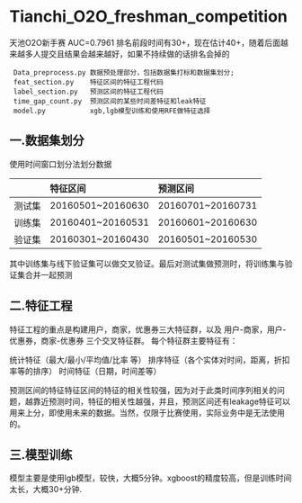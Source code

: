 # Tianchi_O2O_freshman_competition
天池O2O新手赛    AUC=0.7961 排名前段时间有30+，现在估计40+，随着后面越来越多人提交且结果会越来越好，如果不持续做的话排名会掉的

     Data_preprocess.py 数据预处理部分，包括数据集打标和数据集划分;
     feat_section.py    特征区间的特征工程代码
     label_section.py   预测区间的特征工程代码
     time_gap_count.py  预测区间的某些时间差特征和leak特征
     model.py           xgb,lgb模型训练和使用RFE做特征选择

## 一.数据集划分
   使用时间窗口划分法划分数据
   
   | |特征区间|预测区间|
   |:---|:---|:---|
   |测试集|20160501~20160630|20160701~20160731|
   |训练集|20160401~20160531|20160601~20160630|
   |验证集|20160301~20160430|20160501~20160530|
   
   其中训练集与线下验证集可以做交叉验证。最后对测试集做预测时，将训练集与验证集合并一起预测
   
 ## 二.特征工程
   特征工程的重点是构建用户，商家，优惠券三大特征群，以及 用户-商家，用户-优惠券，商家-优惠券 三个交叉特征群。
   每个特征群主要特征有：
   
   统计特征（最大/最小/平均值/比率 等）
   排序特征（各个实体对时间，距离，折扣率等的排序）
   时间特征（日期，时间差等）
   
   预测区间的特征特征区间的特征的相关性较强，因为对于此类时间序列相关的问题，越靠近预测时间，特征的相关性越强，并且，预测区间还有leakage特征可以用来上分，即使用未来的数据。当然，仅限于比赛使用，实际业务中是无法使用的。
   
## 三.模型训练
   模型主要是使用lgb模型，较快，大概5分钟。xgboost的精度较高，但是训练时间太长，大概30+分钟.
   
